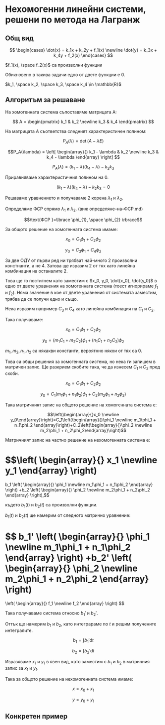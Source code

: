 # Нехомогенни линейни системи, решени по метода на Лагранж

## Общ вид

$$
\begin{cases}
\dot{x} = k_1x + k_2y + f_1(x) \newline
\dot{y} = k_3x + k_4y + f_2(x)
\end{cases}
$$

$f_1(x), \space f_2(x)$ са произволни функции

Обикновено в такива задачи едно от двете функции е 0.

$k_1, \space k_2, \space k_3, \space k_4 \in \mathbb{R}$

## Алгоритъм за решаване

На хомогенната система съпоставяме матрицата A:

$$
A = 
\begin{pmatrix}
k_1 & k_2 \newline
k_3 & k_4
\end{pmatrix}
$$

На матрицата $A$ съответства следният характеристичен полином:

$$P_A(\lambda) = \det(A - \lambda E)$$

$$P_A(\lambda) =
\left[
    \begin{array}{}
        k_1 - \lambda & k_2           
        \newline
        k_3           & k_4 - \lambda
    \end{array}
\right]
$$

$$P_A(\lambda) = (k_1 - \lambda)(k_4 - \lambda) - k_2 k _3$$

Приравняваме характеристичния полином на $0$.

$$(k_1 - \lambda)(k_4 - \lambda) - k_2 k _3 = 0$$

Решаваме уравнението и получаваме 2 корена $\lambda_1$ и $\lambda_2$.

Определяме ФСР спрямо $\lambda_1$ и $\lambda_2$. (виж определяне–на–ФСР.md)

$$\text{ФСР }=\lbrace \phi_{1}, \space \phi_{2} \rbrace$$

За общото решение на хомогенната система имаме:

$$x_0 = C_1 \phi_1 + C_2 \phi_2$$

$$y_0 = C_3 \phi_1 + C_4 \phi_2$$

За две ОДУ от първи ред ни трябват най-много 2 произволни констнанти, а не 4. Затова ще изразим 2 от тях като линейна комбинация на останалите 2.

Това ще го постигнем като заместим с $x_0, y_0, \dot{x_0}, \dot{y_0}$ в едно от двете уравнения на хомогенната система (тоест игнорираме $f_1$ и $f_2$). Няма значение в кое от двете уравнения от системата заместим, трябва да се получи едно и също.

Нека изразим например $C_3$ и $C_4$ като линейна комбинация на $C_1$ и $C_2$.

Така получаваме:

$$x_0 = C_1 \phi_1 + C_2 \phi_2$$

$$y_0 = (m_1C_1 + m_2C_2) \phi_1 + (n_1C_1 + n_2C_2) \phi_2$$

$m_1, m_2, n_1, n_2$ са някакви константи, вероятнно някои от тях са $0$.

Това са общи решения за хомогенната система, но нека ги запишем в матричен запис. Ще разкрием скобите така, че да изнесем $C_1$ и $C_2$ пред скоби.

$$x_0 = C_1 \phi_1 + C_2 \phi_2$$

$$y_0 = C_1(m_1\phi_1 + n_1\phi_2) \phi_1 + C_2(m_2\phi_1 + n_2\phi_2)$$

Така матричният запис на общото решение на хомогенната система е:

$$\left(\begin{array}{}x_0 \newline y_0\end{array}\right)=C_1\left(\begin{array}{}\phi_1 \newline m_1\phi_1 + n_1\phi_2 \end{array}\right)+C_2\left(\begin{array}{}\phi_2 \newline m_2\phi_1 + n_2\phi_2\end{array}\right)$$

Матричният запис на частно решение на нехомогенната система е:

$$\left(
    \begin{array}{}
    x_1 \newline
    y_1
    \end{array}
\right)
=
b_1
\left(
    \begin{array}{}
    \phi_1 \newline
    m_1\phi_1 + n_1\phi_2
    \end{array}
\right)
+b_2
\left(
    \begin{array}{}
    \phi_2 \newline
    m_2\phi_1 + n_2\phi_2
    \end{array}
\right),$$

където $b_1(t)$ и $b_2(t)$ са произволни функции.

$b_1(t)$ и $b_2(t)$ ще намерим от следното матрично уравнение:

$$
b_1'
\left(
    \begin{array}{}
    \phi_1 \newline
    m_1\phi_1 + n_1\phi_2
    \end{array}
\right)
+b_2'
\left(
    \begin{array}{}
    \phi_2 \newline
    m_2\phi_1 + n_2\phi_2
    \end{array}
\right)
=
\left(
    \begin{array}{}
    f_1 \newline
    f_2
    \end{array}
\right)
$$

Така получаваме система относно $b_1'$ и $b_2'$.

Оттък ще намерим $b_1$ и $b_2$, като интеграраме по $t$ и решим получените интегралите.

$$b_1 = \int b_1' \mathrm{d}t$$

$$b_2 = \int b_2' \mathrm{d}t$$

Изразяваме $x_1$ и $y_1$ в явен вид, като заместим с $b_1$ и $b_2$ в матричния запис за $x_1$ и $y_1$.

Така за общото решение на нехомогенната система имаме:

$$x = x_0 + x_1$$

$$y = y_0 + y_1$$

## Конкретен пример